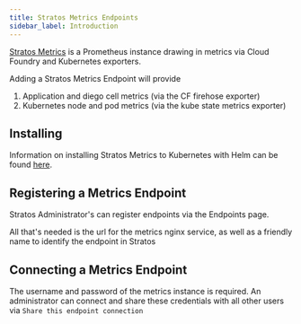 ```yaml
---
title: Stratos Metrics Endpoints
sidebar_label: Introduction
---
```


[Stratos Metrics](https://github.com/SUSE/stratos-metrics) is a Prometheus instance drawing in metrics via Cloud Foundry and Kubernetes exporters.

Adding a Stratos Metrics Endpoint will provide

1. Application and diego cell metrics (via the CF firehose exporter)
1. Kubernetes node and pod metrics (via the kube state metrics exporter)

## Installing

Information on installing Stratos Metrics to Kubernetes with Helm can be found [here](https://github.com/SUSE/stratos-metrics#installation).

## Registering a Metrics Endpoint
Stratos Administrator's can register endpoints via the Endpoints page.

All that's needed is the url for the metrics nginx service, as well as a friendly name to identify the endpoint in Stratos

## Connecting a Metrics Endpoint

The username and password of the metrics instance is required. An administrator can connect and share these credentials with all other users via `Share this endpoint connection`